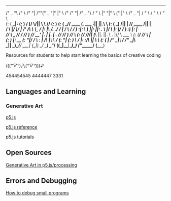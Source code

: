   ______   _______   _______      __ ___________ __ ___      ___ _______       ______   ______   ________  __   _____  ___   _______        ____    ______   ____    
 /" _  "\ /"      \ /"     "|    /""("     _   "|" |"  \    /"  /"     "|     /" _  "\ /    " \ |"      "\|" \ (\"   \|"  \ /" _   "|      /  " \  /    " \ /  " \   
(: ( \___|:        (: ______)   /    )__/  \\__/||  \   \  //  (: ______)    (: ( \___// ____  \(.  ___  :||  ||.\\   \    (: ( \___)     /__|| | // ____  /__|| |   
 \/ \    |_____/   )\/    |    /' /\  \ \\_ /   |:  |\\  \/. ./ \/    |       \/ \   /  /    ) :|: \   ) ||:  ||: \.   \\  |\/ \             |: |/  /    ) :) |: |   
 //  \ _  //      / // ___)_  //  __'  \|.  |   |.  | \.    //  // ___)_      //  \ (: (____/ //(| (___\ ||.  ||.  \    \. |//  \ ___       _\  (: (____/ // _\  |   
(:   _) \|:  __   \(:      "|/   /  \\  \:  |   /\  |\ \\   /  (:      "|    (:   _) \        / |:       :/\  ||    \    \ (:   _(  _|     /" \_|\        / /" \_|\  
 \_______|__|  \___)\_______(___/    \___\__|  (__\_|_) \__/    \_______)     \_______\"_____/  (________(__\_|_\___|\____\)\_______)     (_______\"_____/ (_______) 
                                                                                                                                                                    





Resources for students to help start learning the basics of creative coding

(((*°▽°*)八(*°▽°*)))♪






454454545 4444447 3331 

## Languages and Learning 


### Generative Art
[p5.js](https://editor.p5js.org/)

[p5.js reference](https://p5js.org/reference/)

[p5.js tutorials](https://happycoding.io/)



## Open Sources 

[Generative Art in p5.js/processing ](https://openprocessing.org/)



## Errors and Debugging 

[How to debug small programs](https://ericlippert.com/2014/03/05/how-to-debug-small-programs/)

